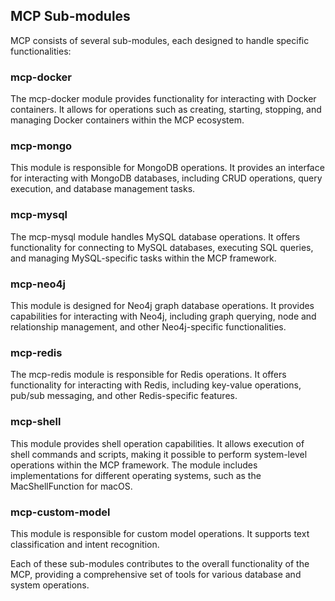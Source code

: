## MCP Sub-modules

MCP consists of several sub-modules, each designed to handle specific functionalities:

### mcp-docker

The mcp-docker module provides functionality for interacting with Docker containers. It allows for operations such as creating, starting, stopping, and managing Docker containers within the MCP ecosystem.

### mcp-mongo

This module is responsible for MongoDB operations. It provides an interface for interacting with MongoDB databases, including CRUD operations, query execution, and database management tasks.

### mcp-mysql

The mcp-mysql module handles MySQL database operations. It offers functionality for connecting to MySQL databases, executing SQL queries, and managing MySQL-specific tasks within the MCP framework.

### mcp-neo4j

This module is designed for Neo4j graph database operations. It provides capabilities for interacting with Neo4j, including graph querying, node and relationship management, and other Neo4j-specific functionalities.

### mcp-redis

The mcp-redis module is responsible for Redis operations. It offers functionality for interacting with Redis, including key-value operations, pub/sub messaging, and other Redis-specific features.

### mcp-shell

This module provides shell operation capabilities. It allows execution of shell commands and scripts, making it possible to perform system-level operations within the MCP framework. The module includes implementations for different operating systems, such as the MacShellFunction for macOS.

### mcp-custom-model

This module is responsible for custom model operations. It supports text classification and intent recognition.

Each of these sub-modules contributes to the overall functionality of the MCP, providing a comprehensive set of tools for various database and system operations.
```

